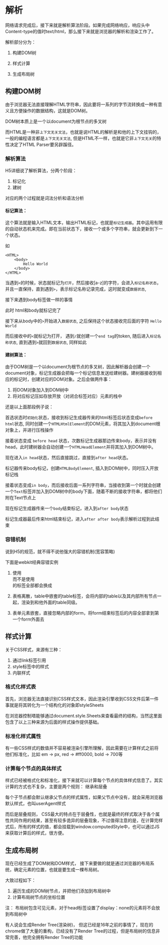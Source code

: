 # 解析

网络请求完成后，接下来就是解析算法阶段。如果完成网络响应，响应头中Content-type的值时text/html，那么接下来就是浏览器的解析和渲染工作了。

解析部分分为：

1. 构建DOM树

2. 样式计算

3. 生成布局树

## 构建DOM树

由于浏览器无法直接理解HTML字符串，因此要将一系列的字节流转换成一种有意义且方便操作的数据结构，这就是DOM树。

DOM树本质上是一个以document为根节点的多叉树

而HTML是一种非`上下文无关文法`，也就是说HTML的解析是和他的上下文挂钩的，一般的编程语言都是`上下文无关文法`, 但是HTML不一样，也就是它非`上下文无关`的特性决定了HTML Parser要另辟蹊径。

### 解析算法

H5详细说了解析算法，分两个阶段：

1. 标记化
2. 建树

对应的两个过程就是词法分析和语法分析

#### 标记算法：

这个算法就是输入HTML文本，输出HTML标记，也就是`标记生成器`。其中运用有限的自动状态机来完成。即在当前状态下，接收一个或多个字符串，就会更新到下一个状态。

如

```
<HTML>
    <body>
        Hello World
    </body>
</HTML>
```

当遇到`<`的时候，状态就标记为`打开`，然后接收[a-z]的字符，会进入`标记名称状态`，并且一直保持，直到遇到`>`，表示标记名称记录完成，这时就变成`数据状态`,

接下来遇到body标签做一样的事情

此时 html和body就标记完了

接下来从body中的`>`开始进入`数据状态`, 之后保持这个状态接收完后面的字符 `Hello World`

而后接收</body>中的`<`就标记为打开， 遇到`/`就创建一个`end tag`的token, 随后进入`标记名称状态`, 直到遇到`>`就回到`数据状态`, </html>同样如此

#### 建树算法：

由于DOM树是一个以document为根节点的多叉树，因此解析器会创建一个document对象，标记生成器会把每一个标记信息发送给建树器。建树器接收到相应的标记时，创建对应的DOM对象。之后会做两件事：

1. 将DOM对象加入到DOM树中
2. 将对应标记压如存放开放（对闭合标签对应）元素的栈中

还是以上面那段例子说：

首选状态时`初始化`状态，接收到标记生成器传来的html标签后状态变成`before html`状态, 同时创建一个`HTMLHtmlElement`的DOM元素，将其加入到document根对象上，并进行压栈操作

接着状态变成 `before head` 状态，次数标记生成器那边传来body，表示并没有head，此时建树器会自动创建一个`HTMLHeadElement`并将其加入到DOM树中。

现在进入`in head`状态，然后直接跳过，直接到`after head`状态。

标记器传来body标记，创建`HTMLBodyElement`, 插入到DOM树中，同时压入开放标记栈

接着状态变成`in body`，而后接收后面一系列字符串，当接收到第一个时就会创建一个`Text`标签并加入到DOM树中的body下面，随着不断的接收字符串，都将他们附在Text节点上

现在标记生成器传来一个`body`结束标记，进入到`after body`状态

标记生成器最后传来html结束标记，进入`after after body`表示解析过程到此结束

### 容错机制

说到H5的规范，就不得不说他强大的容错机制(宽容策略)

下面是webkit经典容错实例

1. 使用</br>而不是使用<br>的标签全部都会换成<br>

2. 表格离散，table中嵌套的table标签，会将内部的table以及其内部所有节点一起，渲染到和他外面的table同级。

3. 表单元素嵌套，直接忽略内部的form，将form结束标签后的内容全部拿到第一个form外面去

## 样式计算

关于CSS样式，来源有三种：

1. 通过link标签引用
2. style标签中的样式
3. 内联样式

### 格式化样式表

首先，浏览器无法直接识别CSS样式文本，因此渲染引擎收到CSS文件后第一件事就是将其转化为一个结构化的对象即styleSheets

在浏览器控制塔能够通过document.style.Sheets来查看最终的结构，当然这里面包含了以上三种来源为后面的样式操作提供基础。

### 标准化样式属性

有一些CSS样式的数值并不容易被渲染引擎所理解，因此需要在计算样式之前将他们标准化，比如 em -> px, red -> #ff0000, bold -> 700等

### 计算每个节点的具体样式

样式已经被格式化和标准化，接下来就可以计算每个节点的具体样式信息了。其实计算的方式也不复杂，主要是两个规则： 继承和层叠

每个子节点都会默认继承父节点的样式属性，如果父节点中没有，就会采用浏览器默认样式，也叫userAgent样式

而后是层叠规则， CSS最大的特点在于层叠性，也就是最终的样式取决于各个属性共同作用的结果，甚至有较多诡异的层叠现象，不过值得注意的是，在计算完样式后，所有的样式的值，都会挂载到window.computedStyle中，也可以通过JS来获取计算后的样式，很方便。

## 生成布局树

现在已经生成了DOM树和DOM样式， 接下来要做的就是通过浏览器的布局系统，确定元素的位置，也就是要生成一棵布局树。

大致过程如下：
1. 遍历生成的DOM树节点，并把他们添加到布局树中
2. 计算布局树节点的坐标位置

注： 布局树包含可见元素，对于head标签设置了display：none的元素将不会放到布局树中

有人说会生成Render Tree(渲染树)， 但这已经是16年之前的事情了，现在的chrome做了大量的重构，已经没有了Render Tree的过程，但是布局树的信息非常完善，他完全拥有Render Tree的功能
